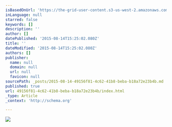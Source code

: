 ```yaml
---
isBasedOnUrl: 'https://the-grid-user-content.s3-us-west-2.amazonaws.com/b861aa6a-2f9c-413e-b6a1-6b4eec6f1449.jpg'
inLanguage: null
starred: false
keywords: []
description: ''
author: []
datePublished: '2015-08-14T15:25:02.080Z'
title: ''
dateModified: '2015-08-14T15:25:02.080Z'
authors: []
publisher:
  name: null
  domain: null
  url: null
  favicon: null
sourcePath: _posts/2015-08-14-49156f81-4c62-41b8-beba-b18a72e23b4b.md
published: true
url: 49156f81-4c62-41b8-beba-b18a72e23b4b/index.html
_type: Article
_context: 'http://schema.org'

---
```

![](https://the-grid-user-content.s3-us-west-2.amazonaws.com/b861aa6a-2f9c-413e-b6a1-6b4eec6f1449.jpg)